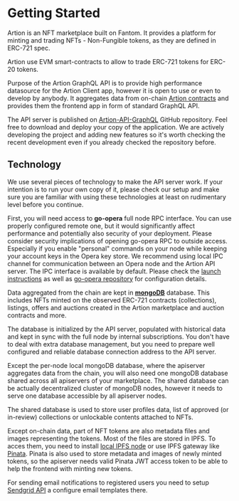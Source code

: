 # Getting Started

Artion is an NFT marketplace built on Fantom. It provides a platform for minting and trading NFTs - Non-Fungible tokens, as they are defined in ERC-721 spec.

Artion use EVM smart-contracts to allow to trade ERC-721 tokens for ERC-20 tokens.

Purpose of the Artion GraphQL API is to provide high performance datasource for the Artion Client app, however it is open to use or even to develop by anybody. It aggregates data from on-chain [Artion contracts](https://github.com/Fantom-foundation/Artion-Contracts/) and provides them the frontend app in form of standard GraphQL API.

The API server is published on [Artion-API-GraphQL](https://github.com/Fantom-foundation/Artion-API-GraphQL) GitHub repository. Feel free to download and deploy your copy of the application. We are actively developing the project and adding new features so it's worth checking the recent development even if you already checked the repository before.

## Technology

We use several pieces of technology to make the API server work. If your intention is to run your own copy of it, please check our setup and make sure you are familiar with using these technologies at least on rudimentary level before you continue.

First, you will need access to **go-opera** full node RPC interface. You can use properly configured remote one, but it would significantly affect performance and potentially also security of your deployment. Please consider security implications of opening go-opera RPC to outside access. Especially if you enable "personal" commands on your node while keeping your account keys in the Opera key store. We recommend using local IPC channel for communication between an Opera node and the Artion API server. The IPC interface is available by default. Please check the [launch instructions](https://github.com/Fantom-foundation/lachesis\_launch) as well as [go-opera repository](https://github.com/Fantom-foundation/go-opera) for configuration details.

Data aggregated from the chain are kept in [**mongoDB**](https://www.mongodb.com) database. This includes NFTs minted on the observed ERC-721 contracts (collections), listings, offers and auctions created in the Artion marketplace and auction contracts and more.

The database is initialized by the API server, populated with historical data and kept in sync with the full node by internal subscriptions. You don't have to deal with extra database management, but you need to prepare well configured and reliable database connection address to the API server.

Except the per-node local mongoDB database, where the apiserver aggregates data from the chain, you will also need one mongoDB database shared across all apiservers of your marketplace. The shared database can be actually decentralized cluster of mongoDB nodes, however it needs to serve one database accessible by all apiserver nodes.

The shared database is used to store user profiles data, list of approved (or in-review) collections or unlockable contents attached to NFTs.

Except on-chain data, part of NFT tokens are also metadata files and images representing the tokens. Most of the files are stored in IPFS. To acces them, you need to install [local IPFS node](https://github.com/ipfs/go-ipfs) or use IPFS gateway like [Pinata](https://www.pinata.cloud). Pinata is also used to store metadata and images of newly minted tokens, so the apiserver needs valid Pinata JWT access token to be able to help the frontend with minting new tokens.

For sending email notifications to registered users you need to setup [Sendgrid API](https://sendgrid.com) a configure email templates there.
